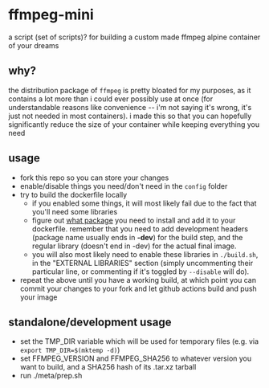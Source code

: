 # ffmpeg-mini
a script (set of scripts)? for building a custom made ffmpeg alpine container of your dreams

## why?
the distribution package of `ffmpeg` is pretty bloated for my purposes, as it contains a lot more than i could ever possibly use at once (for understandable reasons like convenience -- i'm not saying it's wrong, it's just not needed in most containers). i made this so that you can hopefully significantly reduce the size of your container while keeping everything you need

## usage
- fork this repo so you can store your changes
- enable/disable things you need/don't need in the `config` folder
- try to build the dockerfile locally
    - if you enabled some things, it will most likely fail due to the fact that you'll need some libraries
    - figure out [what package](https://pkgs.alpinelinux.org/packages) you need to install and add it to your dockerfile. remember that you need to add development headers (package name usually ends in **-dev**) for the build step, and the regular library (doesn't end in -dev) for the actual final image.
    - you will also most likely need to enable these libraries in `./build.sh`, in the "EXTERNAL LIBRARIES" section (simply uncommenting their particular line, or commenting if it's toggled by `--disable` will do).
- repeat the above until you have a working build, at which point you can commit your changes to your fork and let github actions build and push your image

## standalone/development usage
- set the TMP_DIR variable which will be used for temporary files (e.g. via `export TMP_DIR=$(mktemp -d)`)
- set FFMPEG_VERSION and FFMPEG_SHA256 to whatever version you want to build, and a SHA256 hash of its .tar.xz tarball
- run ./meta/prep.sh
